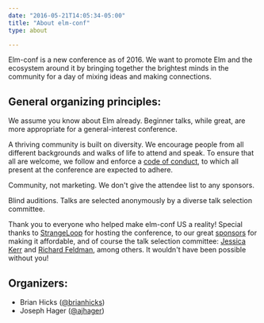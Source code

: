 ```yaml
---
date: "2016-05-21T14:05:34-05:00"
title: "About elm-conf"
type: about

---
```


Elm-conf is a new conference as of 2016. We want to promote Elm and the
ecosystem around it by bringing together the brightest minds in the community
for a day of mixing ideas and making connections.

## General organizing principles:

We assume you know about Elm already. Beginner talks, while great, are more
appropriate for a general-interest conference.

A thriving community is built on diversity. We encourage people from all
different backgrounds and walks of life to attend and speak. To ensure that all
are welcome, we follow and enforce a
[code of conduct](http://thestrangeloop.com/policies.html), to which all present
at the conference are expected to adhere.

Community, not marketing. We don't give the attendee list to any sponsors.

Blind auditions. Talks are selected anonymously by a diverse talk selection
committee.

Thank you to everyone who helped make elm-conf US a reality! Special thanks to
[StrangeLoop](http://www.thestrangeloop.com) for hosting the conference, to our
great [sponsors](/sponsor/) for making it affordable, and of course the talk
selection committee: [Jessica Kerr](https://twitter.com/jessitron) and
[Richard Feldman](https://twitter.com/rtfeldman), among others. It wouldn't have
been possible without you!

## Organizers:

 - Brian Hicks ([@brianhicks](https://twitter.com/brianhicks))
 - Joseph Hager ([@ajhager](https://twitter.com/ajhager))
